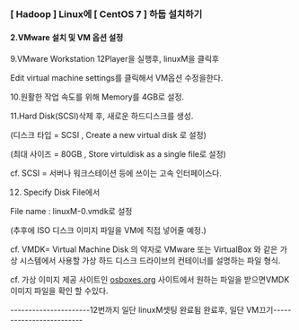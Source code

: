 ### [ Hadoop ] Linux에 [ CentOS 7 ] 하둡 설치하기 

#### 2.VMware 설치 및 VM 옵션 설정



9.VMware Workstation 12Player을 실행후, linuxM을 클릭후

Edit virtual machine settings를 클릭해서 VM옵션 수정을한다.



10.원활한 작업 속도를 위해 Memory를 4GB로 설정.



11.Hard Disk(SCSI)삭제 후, 새로운 하드디스크를 생성.

(디스크 타입 = SCSI  , Create a new virtual disk 로 설정)

(최대 사이즈 = 80GB , Store virtuldisk as a single file로 설정)

cf. SCSI = 서버나 워크스테이션 등에 쓰이는 고속 인터페이스다.



12. Specify Disk File에서

File name : linuxM-0.vmdk로 설정 

(추후에 ISO 디스크 이미지 파일을 VM에 직접 넣어줄 예정.)

cf. VMDK= Virtual Machine Disk 의 약자로 VMware 또는 VirtualBox 와 같은 가상 시스템에서 사용할 가상 하드 디스크 드라이브의 컨테이너를 설명하는 파일 형식.

cf. 가상 이미지 제공 사이트인 [osboxes.org](https://osboxes.org/) 사이트에서 원하는 파일을 받으면VMDK 이미지 파일을 확인 할 수있다.



----------------------12번까지 일단 linuxM셋팅 완료됨 완료후, 일단 VM끄기-------------------------



